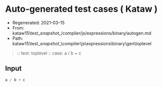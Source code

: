 # Auto-generated test cases ( Kataw )
- Regenerated: 2021-03-15
- From: kataw15\test\__snapshot__/compiler/js/expressions/binary/autogen.md
- Path: kataw15\test\__snapshot__\compiler\js\expressions\binary\gen\toplevel
> :: test: toplevel
> :: case: a / b + c
## Input

`````js
a / b + c
`````
